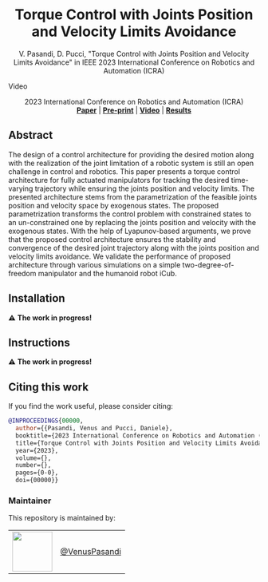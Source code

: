 <h1 align="center">
Torque Control with Joints Position and Velocity Limits Avoidance
</h1>

<div align="center">

V. Pasandi, D. Pucci, "Torque Control with Joints Position and Velocity Limits Avoidance" in IEEE 2023 International Conference on Robotics and Automation (ICRA)

</div>

Video

<p align="center">

<div align="center">
2023 International Conference on Robotics and Automation (ICRA)
</div>

<div align="center">
  <a href="Paper"><b>Paper</b></a> |
  <a href="Pre=print"><b>Pre-print</b></a> |
  <a href="Video"><b>Video</b></a> |
 <a href="Results"><b>Results</b></a>
</div>

## Abstract
The design of a control architecture for providing the desired motion along with the realization of the joint limitation of a robotic system is still an open challenge in control and robotics.
This paper presents a torque control architecture for fully actuated manipulators for tracking the desired time-varying trajectory while ensuring the joints position and velocity limits.
The presented architecture stems from the parametrization of the feasible joints position and velocity space by exogenous states.
The proposed parametrization transforms the control problem with constrained states to an un-constrained one by replacing the joints position and velocity with the exogenous states.
With the help of Lyapunov-based arguments, we prove that the proposed control architecture ensures the stability and convergence of the desired joint trajectory along with the joints position and velocity limits avoidance.
We validate the performance of proposed architecture through various simulations on a simple two-degree-of-freedom manipulator and the humanoid robot iCub.

## Installation
:warning: **The work in progress!**

## Instructions
:warning: **The work in progress!**

## Citing this work
If you find the work useful, please consider citing:

```bibtex
@INPROCEEDINGS{00000,
  author={{Pasandi, Venus and Pucci, Daniele},
  booktitle={2023 International Conference on Robotics and Automation (ICRA)}, 
  title={Torque Control with Joints Position and Velocity Limits Avoidance}, 
  year={2023},
  volume={},
  number={},
  pages={0-0},
  doi={00000}}
```

### Maintainer

This repository is maintained by:

| | |
|:---:|:---:|
| [<img src="https://github.com/VenusPasandi.png" width="80">](https://github.com/VenusPasandi) | [@VenusPasandi](https://github.com/VenusPasandi) |
